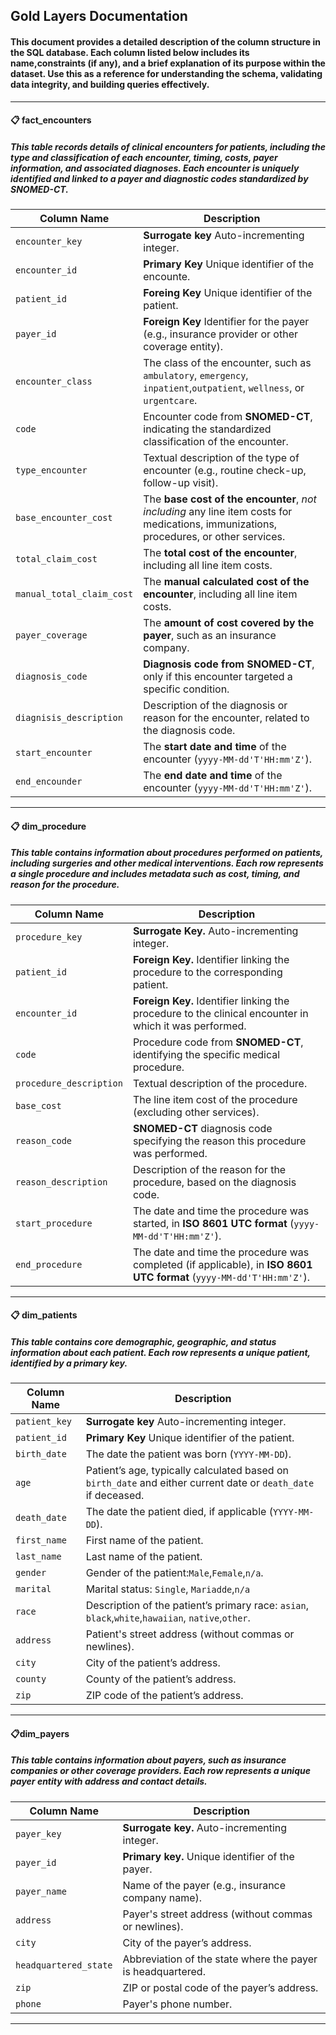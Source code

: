 ## Gold Layers Documentation

#### This document provides a detailed description of the column structure in the SQL database. Each column listed below includes its name,constraints (if any), and a brief explanation of its purpose within the dataset.  Use this as a reference for understanding the schema, validating data integrity, and building queries effectively.
---
#### 📋 fact_encounters
##### This table records details of clinical encounters for patients, including the type and classification of each encounter, timing, costs, payer information, and associated diagnoses. Each encounter is uniquely identified and linked to a payer and diagnostic codes standardized by SNOMED-CT.

| **Column Name**           | **Description**                                                                                                                        |
| -----------------------   | -------------------------------------------------------------------------------------------------------------------------------------- |
| `encounter_key`           | **Surrogate key**  Auto-incrementing integer.                                                                                          |
| `encounter_id`            | **Primary Key** Unique identifier of the encounte.                                                                                     |
| `patient_id`              | **Foreing Key** Unique identifier of the patient.                                                                                      |
| `payer_id`                | **Foreign Key** Identifier for the payer (e.g., insurance provider or other coverage entity).                                          |
| `encounter_class`         | The class of the encounter, such as `ambulatory`, `emergency`, `inpatient`,`outpatient`, `wellness`, or `urgentcare`.                  |
| `code`                    | Encounter code from **SNOMED-CT**, indicating the standardized classification of the encounter.                                        |
| `type_encounter`          |  Textual description of the type of encounter (e.g., routine check-up, follow-up visit).                                               |
| `base_encounter_cost`     | The **base cost of the encounter**, *not including* any line item costs for medications, immunizations, procedures, or other services. |
| `total_claim_cost`        | The **total cost of the encounter**, including all line item costs.                                                                    |
| `manual_total_claim_cost` | The **manual calculated cost of the encounter**, including all line item costs.                                                        |
| `payer_coverage`          | The **amount of cost covered by the payer**, such as an insurance company.                                                             |
| `diagnosis_code`          | **Diagnosis code from SNOMED-CT**, only if this encounter targeted a specific condition.                                               |
| `diagnisis_description`   | Description of the diagnosis or reason for the encounter, related to the diagnosis code.                                               |
| `start_encounter`         | The **start date and time** of the encounter (`yyyy-MM-dd'T'HH:mm'Z'`).                                                                |
| `end_encounder`           | The **end date and time** of the encounter (`yyyy-MM-dd'T'HH:mm'Z'`).                                                                  |
---

#### 📋 dim_procedure
##### This table contains information about procedures performed on patients, including surgeries and other medical interventions. Each row represents a single procedure and includes metadata such as cost, timing, and reason for the procedure.

| Column Name             | Description                                                                                                          |
| ----------------------- | -------------------------------------------------------------------------------------------------------------------- |
| `procedure_key`         | **Surrogate Key.** Auto-incrementing integer.                                                                        |
| `patient_id`            | **Foreign Key.** Identifier linking the procedure to the corresponding patient.                                      |
| `encounter_id`          | **Foreign Key.** Identifier linking the procedure to the clinical encounter in which it was performed.               |
| `code`                  | Procedure code from **SNOMED-CT**, identifying the specific medical procedure.                                       |
| `procedure_description` | Textual description of the procedure.                                                                                |
| `base_cost`             | The line item cost of the procedure (excluding other services).                                                      |
| `reason_code`           | **SNOMED-CT** diagnosis code specifying the reason this procedure was performed.                                     |
| `reason_description`    | Description of the reason for the procedure, based on the diagnosis code.                                            |
| `start_procedure`       | The date and time the procedure was started, in **ISO 8601 UTC format** (`yyyy-MM-dd'T'HH:mm'Z'`).                   |
| `end_procedure`         | The date and time the procedure was completed (if applicable), in **ISO 8601 UTC format** (`yyyy-MM-dd'T'HH:mm'Z'`). |
---



#### 📋 dim_patients
##### This table contains core demographic, geographic, and status information about each patient. Each row represents a unique patient, identified by a primary key. 
| Column Name   | Description                                                                                                    |
| ------------- | -------------------------------------------------------------------------------------------------------------- |
| `patient_key` | **Surrogate key** Auto-incrementing integer.                                                                   |
| `patient_id`  | **Primary Key** Unique identifier of the patient.                                                              |
| `birth_date`  | The date the patient was born (`YYYY-MM-DD`).                                                                  |
| `age`         | Patient’s age, typically calculated based on `birth_date` and either current date or `death_date` if deceased. |
| `death_date`  | The date the patient died, if applicable (`YYYY-MM-DD`).                                                       |
| `first_name`  | First name of the patient.                                                                                     |
| `last_name`   | Last name of the patient.                                                                                      |
| `gender`      | Gender of the patient:`Male`,`Female`,`n/a`.                                                                   |
| `marital`     | Marital status: `Single`, `Mariadde`,`n/a`                                                                     |
| `race`        | Description of the patient’s primary race: `asian`, `black`,`white`,`hawaiian`, `native`,`other`.              |
| `address`     | Patient's street address (without commas or newlines).                                                         |
| `city`        | City of the patient’s address.                                                                                 |
| `county`      | County of the patient’s address.                                                                               |
| `zip`         | ZIP code of the patient’s address.                                                                             |
---

#### 📋dim_payers
##### This table contains information about payers, such as insurance companies or other coverage providers. Each row represents a unique payer entity with address and contact details.

| Column Name           | Description                                                 |
| --------------------- | ----------------------------------------------------------- |
| `payer_key`           | **Surrogate key.** Auto-incrementing integer.               |
| `payer_id`            | **Primary key.** Unique identifier of the payer.            |
| `payer_name`          | Name of the payer (e.g., insurance company name).           |
| `address`             | Payer's street address (without commas or newlines).        |
| `city`                | City of the payer’s address.                                |
| `headquartered_state` | Abbreviation of the state where the payer is headquartered. |
| `zip`                 | ZIP or postal code of the payer’s address.                  |
| `phone`               | Payer's phone number.                                       |

---
